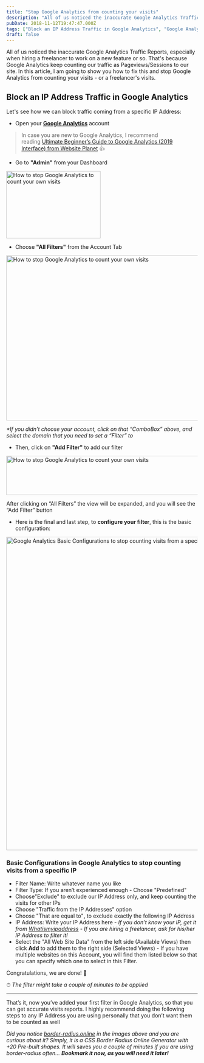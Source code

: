 ```yaml
---
title: "Stop Google Analytics from counting your visits"
description: "All of us noticed the inaccurate Google Analytics Traffic Reports, especially when hiring a freelancer to work on a new feature or so. That's because Google Ana"
pubDate: 2018-11-12T19:47:47.000Z
tags: ["Block an IP Address Traffic in Google Analytics", "Google Analytics", "Improve Traffic Reports"]
draft: false
---
```


All of us noticed the inaccurate Google Analytics Traffic Reports, especially when hiring a freelancer to work on a new feature or so. That's because Google Analytics keep counting our traffic as Pageviews/Sessions to our site. In this article, I am going to show you how to fix this and stop Google Analytics from counting your visits - or a freelancer's visits.
<h2><strong>Block an IP Address Traffic in Google Analytics</strong></h2>
Let's see how we can block traffic coming from a specific IP Address:
<ul>
 	<li>Open your <strong><a href="https://analytics.google.com/analytics/web/">Google Analytics</a></strong> account</li>
</ul>
<blockquote>In case you are new to Google Analytics, I recommend reading <a href="https://www.websiteplanet.com/blog/ultimate-beginners-guide-google-analytics/">Ultimate Beginner’s Guide to Google Analytics (2019 Interface) from Website Planet</a> 👍</blockquote>
<ul>
 	<li>Go to <strong>"Admin"</strong> from your Dashboard</li>
</ul>
<img class="aligncenter wp-image-203" src="https://www.elharony.com/wp-content/uploads/2018/11/How-to-stop-Google-Analytics-to-count-your-own-visits-1.png" alt="How to stop Google Analytics to count your own visits" width="248" height="177" />
<ul>
 	<li>Choose <strong>"All Filters"</strong> from the Account Tab</li>
</ul>
<img class="aligncenter wp-image-204" src="https://www.elharony.com/wp-content/uploads/2018/11/How-to-stop-Google-Analytics-to-count-your-own-visits-2.png" alt="How to stop Google Analytics to count your own visits" width="540" height="434" />

<em>*If you didn’t choose your account, click on that “ComboBox” above, and select the domain that you need to set a “Filter” to</em>
<ul>
 	<li>Then, click on <strong>"Add Filter"</strong> to add our filter</li>
</ul>
<img class="aligncenter wp-image-205" src="https://www.elharony.com/wp-content/uploads/2018/11/How-to-stop-Google-Analytics-to-count-your-own-visits-4.png" alt="How to stop Google Analytics to count your own visits" width="596" height="103" />

After clicking on “All Filters” the view will be expanded, and you will see the “Add Filter” button
<ul>
 	<li>Here is the final and last step, to <strong>configure your filter</strong>, this is the basic configuration:</li>
</ul>
<img class="aligncenter wp-image-206" src="https://www.elharony.com/wp-content/uploads/2018/11/How-to-stop-Google-Analytics-to-count-your-own-visits-3.png" alt="Google Analytics Basic Configurations to stop counting visits from a specific IP Address" width="1552" height="824" />
<h3>Basic Configurations in Google Analytics to stop counting visits from a specific IP</h3>
<ul>
 	<li>Filter Name: Write whatever name you like</li>
 	<li>Filter Type: If you aren’t experienced enough - Choose "Predefined"</li>
 	<li>Choose"Exclude" to exclude our IP Address only, and keep counting the visits for other IPs</li>
 	<li>Choose "Traffic from the IP Addresses" option</li>
 	<li>Choose "That are equal to"<strong>,</strong> to exclude exactly the following IP Address</li>
 	<li>IP Address: Write your IP Address here - <em>If you don’t know your IP, get it  from <a href="https://whatismyipaddress.com/">Whatismyipaddress</a> - If you are hiring a freelancer, ask for his/her IP Address to filter it!</em></li>
 	<li>Select the "All Web Site Data" from the left side (Available Views) then click <strong>Add</strong> to add them to the right side (Selected Views) - If you have multiple websites on this Account, you will find them listed below so that you can specify which one to select in this Filter.</li>
</ul>
Congratulations, we are done! 🎉

⏱ <em>The filter might take a couple of minutes to be applied</em>

<hr />

That’s it, now you’ve added your first filter in Google Analytics, so that you can get accurate visits reports. I highly recommend doing the following steps to any IP Address you are using personally that you don’t want them to be counted as well

<em>Did you notice <a href="https://border-radius.online">border-radius.online</a> in the images above and you are curious about it? Simply, it is a CSS Border Radius Online Generator with +20 Pre-built shapes. It will </em>saves<em> you a couple of minutes if you are using border-radius often… <strong>Bookmark it now, as you will need it later!</strong></em>